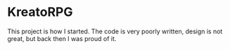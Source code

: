 # KreatoRPG

This project is how I started. The code is very poorly written, design is not great, but back then I was proud of it.
